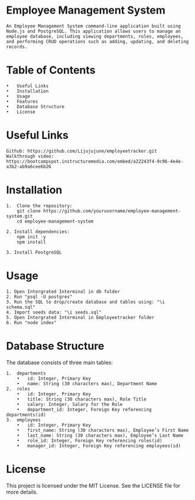 # Employee Management System

    An Employee Management System command-line application built using Node.js and PostgreSQL. This application allows users to manage an employee database, including viewing departments, roles, employees, and performing CRUD operations such as adding, updating, and deleting records.

# Table of Contents
	•	Useful Links
	•	Installation
	•	Usage
	•	Features
	•	Database Structure
	•	License

# Useful Links
	Github: https://github.com/Lijujujune/employeetracker.git
	Walkthrough video: https://bootcampspot.instructuremedia.com/embed/a22243f4-9c96-4e4e-a3b2-ab9a6cee6b26
# Installation
    
    1.	Clone the repository:
        git clone https://github.com/yourusername/employee-management-system.git
        cd employee-management-system

    2. Install dependencies:
        npm init -y
        npm install

    3. Install PostgreSQL

# Usage
    
    1. Open Intergrated Interminal in db folder
    2. Run "psql -U postgres"
    3. Run the SQL to drop/create database and tables using: "\i schema.sql"
    4. Import seeds data: "\i seeds.sql"
    5. Open Intergrated Interminal in Employeetracker folder
    6. Run "node index"

# Database Structure
The database consists of three main tables:

	1.	departments
	    •	id: Integer, Primary Key
	    •	name: String (30 characters max), Department Name
	2.	roles
	    •	id: Integer, Primary Key
	    •	title: String (30 characters max), Role Title
	    •	salary: Integer, Salary for the Role
	    •	department_id: Integer, Foreign Key referencing departments(id)
	3.	employees
	    •	id: Integer, Primary Key
	    •	first_name: String (30 characters max), Employee’s First Name
	    •	last_name: String (30 characters max), Employee’s Last Name
	    •	role_id: Integer, Foreign Key referencing roles(id)
	    •	manager_id: Integer, Foreign Key referencing employees(id)

# License

This project is licensed under the MIT License. See the LICENSE file for more details.



